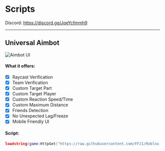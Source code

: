 # Scripts

Discord: <https://discord.gg/JqeYcfmmh9>

---


## Universal Aimbot

![Aimbot UI](https://cdn.discordapp.com/attachments/590082530128953405/1079411294517600368/IMG_20230218_230759.jpg)

#### What it offers:
- [x] Raycast Verification
- [x] Team Verification
- [x] Custom Target Part
- [x] Custom Target Player
- [x] Custom Reaction Speed/Time
- [x] Custom Maximum Distance
- [x] Friends Detection
- [x] No Unexpected Lag/Freeze
- [x] Mobile Friendly UI

#### Script:
```lua
loadstring(game:HttpGet("https://raw.githubusercontent.com/FFJ1/Roblox-Exploits/main/scripts/aimbot.lua"))()
```
